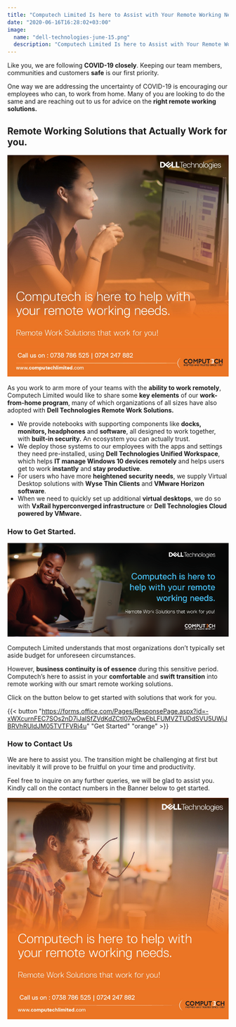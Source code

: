 ```yaml
---
title: "Computech Limited Is here to Assist with Your Remote Working Needs."
date: "2020-06-16T16:28:02+03:00"
image:
  name: "dell-technologies-june-15.png"
  description: "Computech Limited Is here to Assist with Your Remote Working Needs."
---
```


 

Like you, we are following __COVID-19 closely__. Keeping our team members, communities and customers __safe__ is our first priority.

One way we are addressing the uncertainty of COVID-19 is encouraging our employees who can, to work from home. Many of you are looking to do the same and are reaching out to us for advice on the __right remote working solutions.__


## Remote Working Solutions that Actually Work for you.

![](/images/dell-technologies-june-15-1.png)
 
As you work to arm more of your teams with the __ability to work remotely__, Computech Limited would like to share some __key elements__ of our __work-from-home program__, many of which organizations of all sizes have also adopted with __Dell Technologies Remote Work Solutions.__

- We provide notebooks with supporting components like __docks,__ __monitors, headphones__ and __software__, all designed to work together, with __built-in security.__ An ecosystem you can actually trust.
- We deploy those systems to our employees with the apps and settings they need pre-installed, using __Dell Technologies Unified Workspace__, which helps __IT manage Windows 10 devices remotely__ and helps users get to work __instantly__ and __stay productive__. 
- For users who have more __heightened security needs__, we supply Virtual Desktop solutions with __Wyse Thin Clients__ and __VMware Horizon software__.
- When we need to quickly set up additional __virtual desktops__, we do so with __VxRail hyperconverged infrastructure__ or __Dell Technologies Cloud powered by VMware.__



### How to Get Started.

![](/images/dell-technologies-june-15-2.png)
 
Computech Limited understands that most organizations don’t typically set aside budget for unforeseen circumstances.
 
However, __business continuity is of essence__ during this sensitive period. Computech’s here to assist in your __comfortable__ and __swift transition__ into remote working with our smart remote working solutions.

Click on the button below to get started with solutions that work for you.

{{< button "https://forms.office.com/Pages/ResponsePage.aspx?id=-xWXcurnFEC7SOs2nD7iJaISfZVdKdZCtI07wOwEbLFUMVZTUDdSVU5UWjJBRVhRUldJM05TVTFVRi4u" "Get Started" "orange" >}}

### How to Contact Us

We are here to assist you. The transition might be challenging at first but inevitably it will prove to be fruitful on your time and productivity.

Feel free to inquire on any further queries, we will be glad to assist you. Kindly call on the contact numbers in the Banner below to get started.

![](/images/dell-technologies-june-15-3.png)
 
